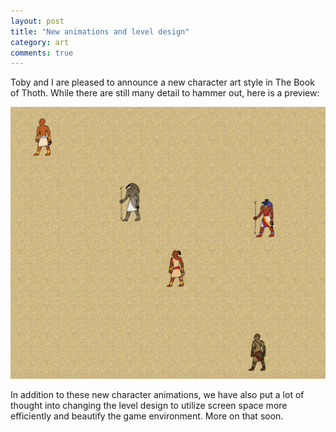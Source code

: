 ```yaml
---
layout: post
title: "New animations and level design"
category: art
comments: true
---
```


Toby and I are pleased to announce a new character art style in The Book of Thoth. While there are still many detail to hammer out, here is a preview:

![Animations preview](/thoth/images/animpreview.png)

In addition to these new character animations, we have also put a lot of thought into changing the level design to utilize screen space more efficiently and beautify the game environment. More on that soon.
